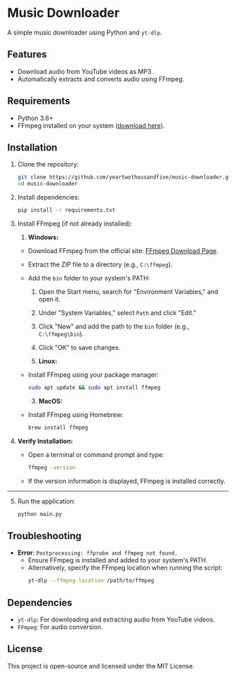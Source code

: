 # Music Downloader

A simple music downloader using Python and `yt-dlp`.

## Features
- Download audio from YouTube videos as MP3.
- Automatically extracts and converts audio using FFmpeg.

## Requirements
- Python 3.6+
- FFmpeg installed on your system ([download here](https://ffmpeg.org/)).

## Installation
1. Clone the repository:
   ```bash
   git clone https://github.com/yeartwothousandfive/music-downloader.git
   cd music-downloader
   ```

2. Install dependencies:
   ```bash
   pip install -r requirements.txt
   ```

3. Install FFmpeg (if not already installed):
    1. **Windows:**
   - Download FFmpeg from the official site: [FFmpeg Download Page](https://ffmpeg.org/download.html).
   - Extract the ZIP file to a directory (e.g., `C:\ffmpeg`).
   - Add the `bin` folder to your system's PATH:
     1. Open the Start menu, search for "Environment Variables," and open it.
     2. Under "System Variables," select `Path` and click "Edit."
     3. Click "New" and add the path to the `bin` folder (e.g., `C:\ffmpeg\bin`).
     4. Click "OK" to save changes.

     2. **Linux:**
   - Install FFmpeg using your package manager:
     ```bash
     sudo apt update && sudo apt install ffmpeg
     ```

     3. **MacOS:**
   - Install FFmpeg using Homebrew:
     ```bash
     brew install ffmpeg
     ```

4. **Verify Installation:**
   - Open a terminal or command prompt and type:
     ```bash
     ffmpeg -version
     ```
   - If the version information is displayed, FFmpeg is installed correctly.

---

5. Run the application:
   ```bash
   python main.py
   ```

## Troubleshooting
- **Error**: `Postprocessing: ffprobe and ffmpeg not found.`
  - Ensure FFmpeg is installed and added to your system's PATH.
  - Alternatively, specify the FFmpeg location when running the script:
    ```bash
    yt-dlp --ffmpeg-location /path/to/ffmpeg
    ```

## Dependencies
- `yt-dlp`: For downloading and extracting audio from YouTube videos.
- `FFmpeg`: For audio conversion.

## License
This project is open-source and licensed under the MIT License.
